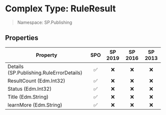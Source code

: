# Complex Type: RuleResult

> Namespace: SP.Publishing

## Properties

Property | SPO | SP 2019 | SP 2016 | SP 2013
----------|:---:|:-------:|:-------:|:-------:
Details (SP.Publishing.RuleErrorDetails) | ✅ | ❌ | ❌ | ❌
ResultCount (Edm.Int32) | ✅ | ❌ | ❌ | ❌
Status (Edm.Int32) | ✅ | ❌ | ❌ | ❌
Title (Edm.String) | ✅ | ❌ | ❌ | ❌
learnMore (Edm.String) | ✅ | ❌ | ❌ | ❌